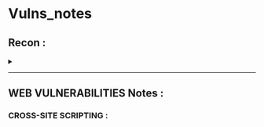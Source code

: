 # Vulns_notes
## Recon :
<details>
  
### Manually Walking Through the Target  

Before starting recon, manually explore the application to understand its features.  

### Steps:  
- Browse all pages, click every link, and test uncommon functionalities.  
  - Example: On Facebook, create an event, play a game, or use payments.  
- Sign up at **all privilege levels** to reveal hidden features.  
  - Example: In Slack, create owners, admins, and members, and test different channels.  

### Why?  
- Maps the **attack surface** (entry points for attackers).  
- Identifies **data entry points** and user interactions.  
- Prepares for deeper reconnaissance (tech & structure analysis).  

Once familiar with the app, move on to detailed recon.  

## Google Dorking  

Google dorking is an advanced search technique that helps hackers and security researchers discover valuable information, such as **hidden admin portals, leaked files, and vulnerable endpoints**.  

### Key Google Dorking Operators  

 ### `site`
 Tells Google to show you results from a certain site only. This will help 
you quickly find the most reputable source on the topic that you are 
researching. For example, if you wanted to search for the syntax of 
Python’s print() function, you could limit your results to the official 
Python documentation with this search: print site:python.org.
 ### `inurl`
 Searches for pages with a URL that match the search string. It’s a pow
erful way to search for vulnerable pages on a particular website. Let’s 
say you’ve read a blog post about how the existence of a page called  
/course/jumpto.php on a website could indicate that it’s vulnerable to remote 
code execution. You can check if the vulnerability exists on your target by 
searching inurl:"/course/jumpto.php" site:example.com.
 ### `intitle`
 Finds specific strings in a page’s title. This is useful because it allows you 
to find pages that contain a particular type of content. For example, 
file-listing pages on web servers often have index of in their titles. 
You can use this query to search for directory pages on a website: 
intitle:"index of" site:example.com.
 ### `link`
 Searches for web pages that contain links to a specified URL. You can 
use this to find documentation about obscure technologies or vulner
abilities. For example, let’s say you’re researching the uncommon regu
lar expression denial-of-service (ReDoS) vulnerability. You’ll easily pull 
up its definition online but might have a hard time finding examples. 
The link operator can discover pages that reference the vulnerability’s 
Wikipedia page to locate discussions of the same topic: link:"https://
 en.wikipedia.org/wiki/ReDoS".
 ### `filetype`
 Searches for pages with a specific file extension. This is an incredible 
tool for hacking; hackers often use it to locate files on their target sites 
that might be sensitive, such as log and password files. For example, this 
query searches for log files, which often have the .log file extension, on 
the target site: filetype:log site:example.com.
 ### `Wildcard (*)`
 You can use the wildcard operator (*) within searches to mean any char
acter or series of characters. For example, the following query will return 
any string that starts with how to hack and ends with using Google. It will 
63
 Web Hacking Reconnaissance   
match with strings like how to hack websites using Google, how to hack appli
cations using Google, and so on: "how to hack * using Google".
 ### `Quotes (" ")`
 Adding quotation marks around your search terms forces an exact match. 
For example, this query will search for pages that contain the phrase how 
to hack: "how to hack". And this query will search for pages with the terms 
how, to, and hack, although not necessarily together: how to hack.
 ### `Or (|)`
 The or operator is denoted with the pipe character (|) and can be used 
to search for one search term or the other, or both at the same time. 
The pipe character must be surrounded by spaces. For example, this 
query will search for how to hack on either Reddit or Stack Overflow: 
"how to hack" site:(reddit.com | stackoverflow.com). And this query will 
search for web pages that mention either SQL Injection or SQLi: (SQL 
Injection | SQLi). SQLi is an acronym often used to refer to SQL injec
tion attacks, which we’ll talk about in Chapter 11.
 ### `Minus (-)`
 The minus operator (-) excludes certain search results. For example, 
let’s say you’re interested in learning about websites that discuss hacking, 
but not those that discuss hacking PHP. This query will search for pages 
that contain how to hack websites but not php: "how to hack websites" -php.

### For new quires `https://www.exploit-db.com/google-hacking-database`

## WHOIS and Reverse WHOIS  

When companies or individuals register a domain name, they must provide identifying information, such as their **mailing address, phone number, and email**, to a domain registrar. This information can be queried using the `whois` command to retrieve the registrant and owner details of a domain.  

### WHOIS Lookup  
The `whois` command can reveal details such as:  
- The **owner's name or company**  
- **Email address and contact information**  
- **Domain registration and expiration dates**  
- **Associated name servers**
- **https://viewdns.info/reversewhois**

## Reverse IP Lookup Guide

### What is an IP Address?
An IP address is a unique identifier assigned to each device connected to a network using the Internet Protocol (IP). It can be either IPv4 (e.g., `192.168.1.1`) or IPv6 (e.g., `2001:db8::ff00:42:8329`).

---

### Finding the IP Address of a Domain
You can discover the IP address of a domain using the `nslookup` command:

```bash
$ nslookup facebook.com
Server: 192.168.0.1
Address: 192.168.0.1#53
Non-authoritative answer:
Name: facebook.com
Address: 157.240.2.35
```

---

### Reverse IP Lookup
Once you have an IP address, you can perform a **Reverse IP Lookup** to find other domains hosted on the same server.

### 1. Using ViewDNS.info
- Visit: [ViewDNS.info Reverse IP Lookup](https://viewdns.info/reverseip/)
- Enter the target IP (e.g., `157.240.2.35`).
- Click **Submit** to see a list of domains sharing the same server.

### 2. Using Shodan
Shodan is a powerful search engine for internet-connected devices.

#### **Using Shodan Web Interface:**
- Go to: [Shodan.io](https://www.shodan.io/)
- Log in or create an account.
- Search for the IP address (e.g., `157.240.2.35`).
- View associated domains, open ports, and services.

#### **Using Shodan CLI:**
```bash
shodan host 157.240.2.35
```

### 3. Using SecurityTrails
- Visit: [SecurityTrails](https://securitytrails.com/)
- Sign up for a free account.
- Enter the IP address and review related domains.

### 4. Using Bing Search
You can also use Bing to find related domains by searching:
```
ip:157.240.2.35
```

---

## Using WHOIS to Identify IP Ranges
Use the `whois` command to determine if the target has a dedicated IP range:

```bash
$ whois 157.240.2.35
```
Example output:
```
NetRange: 157.240.0.0 - 157.240.255.255
```
This indicates that all IPs within this range belong to the same organization.

---

## Why is Reverse IP Lookup Useful for Pentesting?
- **Discover additional assets** related to a target.
- **Identify unsecured servers** on the same hosting.
- **Map an organization's infrastructure** for reconnaissance.
- **Find outdated web applications** that share the same IP.

## IP Discovery and ASN Analysis

### 1. Find the IP Address of a Domain
To find the IP address of a target domain, use the `nslookup` command:

```bash
$ nslookup examplecorp.com
```
**Example Output:**
```
Server:  192.168.1.1
Address: 192.168.1.1#53

Non-authoritative answer:
Name:    examplecorp.com
Address: 203.0.113.50
```

---

### 2. Perform a Reverse IP Lookup
To find other domains hosted on the same server, use tools like:
- [ViewDNS.info](https://viewdns.info/reverseip/)
- Shodan
- SecurityTrails

### Using Shodan:
```bash
$ shodan host 203.0.113.50
```
**Example Output:**
```
203.0.113.50
Domains: 
- examplecorp.com
- examplecorp.net
- test.examplecorp.com
```

---

### 3. Get ASN Information of an IP
To identify the ASN (Autonomous System Number) of an IP, use the `whois` command:

```bash
$ whois 203.0.113.50
```
**Example Output:**
```
NetRange:       203.0.113.0 - 203.0.113.255
OriginAS:       AS65001
Organization:   Example Corp, Inc.
```

---

### 4. Find the Entire IP Range of the Target
Once you have the ASN, check for all associated IP ranges using [BGPView.io](https://bgpview.io/):
1. Go to [BGPView.io](https://bgpview.io/)
2. Search for ASN `AS65001`
3. Example IP ranges found:
   ```
   203.0.113.0/24
   198.51.100.0/24
   ```

---

## 5. Verify That Another IP Belongs to the Same ASN
To confirm that an additional IP belongs to the same ASN:

```bash
$ whois 198.51.100.25
```
**Example Output:**
```
NetRange:       198.51.100.0 - 198.51.100.255
OriginAS:       AS65001
Organization:   Example Corp, Inc.
```

---

### Summary of Steps

| **Step** | **Command / Tool** | **Purpose** |
|------------|----------------|----------------|
| 1. Find IP of a domain | `nslookup examplecorp.com` | Get the IP address of the target domain |
| 2. Reverse IP Lookup | `shodan host 203.0.113.50` | Discover other domains on the same server |
| 3. Extract ASN Info | `whois 203.0.113.50` | Find the ASN associated with the IP |
| 4. Find All IPs Owned by ASN | [BGPView.io](https://bgpview.io/) | Get all IP ranges linked to the ASN |
| 5. Verify Ownership of Another IP | `whois 198.51.100.25` | Confirm if another IP belongs to the same ASN |


## Certificate Parsing for Reconnaissance

### Introduction
SSL/TLS certificates are used to encrypt web traffic, but they also contain valuable information that can help in reconnaissance. The **Subject Alternative Name (SAN)** field within an SSL certificate lists additional domains and subdomains associated with the certificate. By extracting this information, we can uncover more hosts related to a target.

### How to Extract Certificate Information

### 1. Using crt.sh
[crt.sh](https://crt.sh/) is a free online database that allows searching for SSL certificates issued to a domain.

#### **Manual Search:**
1. Visit [crt.sh](https://crt.sh/)
2. Enter the target domain (e.g., `example.com`)
3. Analyze the results for associated domains

#### **Automated Search (JSON Output):**
You can retrieve results in JSON format using:
```bash
curl "https://crt.sh/?q=example.com&output=json"
```
**Example Output:**
```json
[
  {
    "issuer_ca_id": 183267,
    "issuer_name": "C=US, O=Let's Encrypt, CN=R3",
    "name_value": "*.example.com\nexample.com"
  }
]
```

### 2. Using Censys
[Censys](https://search.censys.io/) provides a searchable interface for finding SSL certificate data.

#### **Command-line search with Censys CLI:**
```bash
censys search "example.com AND tags: trusted"
```
**Expected Output:**
```
example.com
*.example.com
sub.example.com
```

### 3. Using Cert Spotter
[Cert Spotter](https://sslmate.com/certspotter/) monitors certificate transparency logs to detect newly issued certificates.

#### **Query API for certificate data:**
```bash
curl -H "Authorization: Bearer YOUR_API_KEY" \
https://api.certspotter.com/v1/issuances?domain=example.com&include_subdomains=true&expand=dns_names
```

### 4. Extracting Certificate Data Locally with OpenSSL
If you have a certificate file (`certificate.pem`), you can extract the SAN field using OpenSSL:
```bash
openssl x509 -in certificate.pem -text -noout | grep "DNS:"
```

### Example Output from Certificate Parsing
For `facebook.com`, searching on `crt.sh` yields:
```
X509v3 Subject Alternative Name:
DNS:*.facebook.com
DNS:*.facebook.net
DNS:*.fbcdn.net
DNS:*.fbsbx.com
DNS:*.messenger.com
DNS:facebook.com
DNS:messenger.com
DNS:*.m.facebook.com
DNS:*.xx.fbcdn.net
DNS:*.xy.fbcdn.net
DNS:*.xz.fbcdn.net
```

### Summary of Methods

| **Method** | **Tool** | **Usage** |
|------------|----------------|----------------|
| 1. Search SSL certificates | [crt.sh](https://crt.sh/) | Extract SAN data from public certificates |
| 2. Query SSL data | [Censys](https://search.censys.io/) | Find hosts associated with an SSL certificate |
| 3. Monitor certificate issuance | [Cert Spotter](https://sslmate.com/certspotter/) | Detect new certificates in real-time |
| 4. Parse local certificates | OpenSSL | Extract SAN information from a certificate file |



By following these steps, you can map the target’s infrastructure, identify additional assets, and expand the attack surface for penetration testing and bug bounty hunting.



---

## Third-Party Hosting Reconnaissance

### Overview
Third-party hosting refers to companies using external services like **Amazon S3** to store data instead of internal servers. Some of these storage locations may be publicly accessible, exposing sensitive information such as:

- **Hidden Endpoints** → Undocumented API endpoints.
- **Logs** → Logs that might contain sensitive details.
- **Credentials** → API keys, login credentials, or tokens.
- **User Information** → Personal user data.
- **Source Code** → Application source code.

### Finding S3 Buckets

### 1. Google Dorking
Use **Google Dorks** to discover publicly accessible **S3 Buckets**, as most follow these URL patterns:

- `BUCKET_NAME.s3.amazonaws.com`
- `s3.amazonaws.com/BUCKET_NAME`

#### Example Google search queries:
```bash
site:s3.amazonaws.com COMPANY_NAME
site:amazonaws.com COMPANY_NAME
```
If custom URLs are used, try more flexible queries:
```bash
amazonaws s3 COMPANY_NAME
amazonaws bucket COMPANY_NAME
```

### 2. Searching on GitHub
Some S3 bucket URLs are leaked in public **GitHub** repositories. Try searching for keywords like:
```bash
s3
amazonaws
BUCKET_NAME
```

### 3. Using GrayhatWarfare
**[GrayhatWarfare](https://buckets.grayhatwarfare.com/)** is an online search engine that helps locate publicly exposed **S3 Buckets**. Enter a keyword related to the target, such as the company or project name, to find relevant buckets.

### 4. Brute-Forcing S3 Bucket Names
If direct searches fail, try brute-forcing bucket names using tools:
- **Lazys3** ([GitHub](https://github.com/nahamsec/lazys3/)) → Tests common bucket name permutations.
- **Bucket Stream** ([GitHub](https://github.com/eth0izzle/bucket-stream/)) → Extracts domain names from SSL certificates to find possible S3 buckets.

### Interacting with S3 Buckets using AWS CLI

### 1. Installing AWS CLI
To interact with AWS **S3 Buckets**, install **AWS CLI**:
```bash
pip install awscli
```
Then configure it following **[Amazon's documentation](https://docs.aws.amazon.com/cli/latest/userguide/cli-chap-configure.html)**.

### 2. Listing Bucket Contents
If you find an **S3 Bucket**, check its contents:
```bash
aws s3 ls s3://BUCKET_NAME/
```

### 3. Downloading Files from a Bucket
If read access is available, download files:
```bash
aws s3 cp s3://BUCKET_NAME/FILE_NAME /path/to/local/directory
```

### 4. Uploading a Test File to Verify Write Access
Check for write permissions by uploading a test file:
```bash
aws s3 cp TEST_FILE s3://BUCKET_NAME/
```

### 5. Deleting the Uploaded Test File
To ensure responsible testing, delete your uploaded file:
```bash
aws s3 rm s3://BUCKET_NAME/TEST_FILE
```

### Ethical & Legal Considerations
- **Publicly exposed S3 Buckets are security risks** and should be reported via responsible disclosure.
- **Do not delete or modify company data**, as it may lead to legal consequences.
- **Upload only test files and remove them afterward** to prove write access safely.

### Summary of Methods

| **Method** | **Tool** | **Usage** |
|------------|----------------|----------------|
| 1. Google Dorking | Google | Find exposed S3 Buckets via search queries |
| 2. GitHub Search | GitHub | Look for leaked S3 URLs in public repositories |
| 3. Search Engines | [GrayhatWarfare](https://buckets.grayhatwarfare.com/) | Discover publicly exposed S3 Buckets |
| 4. Brute-Forcing | Lazys3, Bucket Stream | Try common S3 bucket name variations |
| 5. AWS CLI | AWS CLI | Interact with S3 Buckets (list, download, upload, delete files) |

### Conclusion
- **Publicly accessible S3 Buckets pose a major security risk.**
- **Google Dorking and GitHub searches can reveal S3 Buckets associated with a company.**
- **AWS CLI allows testing for read/write permissions in a safe and legal way.**
- **Always follow ethical hacking guidelines and avoid unauthorized data modifications.**

 ---

## Automating GitHub Recon

### Several tools can automate this process :

  1. `Gitrob`
  Gitrob (https://github.com/michenriksen/gitrob/) scans public repositories for sensitive files.
  It identifies files that may contain credentials or other security issues.
  
  2. `TruffleHog`
  TruffleHog (https://github.com/trufflesecurity/truffleHog/) searches GitHub repositories for secrets.
  It scans for high-entropy strings, which often indicate API keys or encrypted credentials.
  
  3.`KeyHacks`
  KeyHacks (https://github.com/streaak/keyhacks/) tests the validity of leaked API keys and provides ways to exploit them.
  <summary>
    
  ---

##  WEB VULNERABILITIES Notes :
### CROSS-SITE SCRIPTING : 







